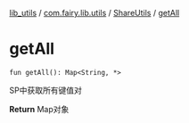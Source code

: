 [lib_utils](../../index.md) / [com.fairy.lib.utils](../index.md) / [ShareUtils](index.md) / [getAll](./get-all.md)

# getAll

`fun getAll(): Map<String, *>`

SP中获取所有键值对

**Return**
Map对象

